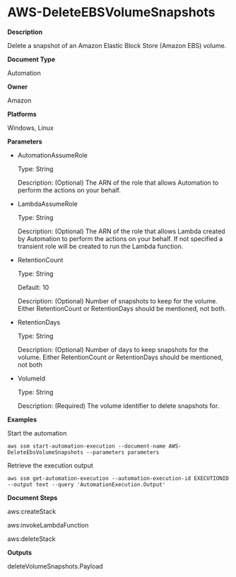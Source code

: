 # AWS\-DeleteEBSVolumeSnapshots<a name="automation-aws-deleteebsvolumesnapshots"></a>

**Description**

Delete a snapshot of an Amazon Elastic Block Store \(Amazon EBS\) volume\.

**Document Type**

Automation

**Owner**

Amazon

**Platforms**

Windows, Linux

**Parameters**
+ AutomationAssumeRole

  Type: String

  Description: \(Optional\) The ARN of the role that allows Automation to perform the actions on your behalf\.
+ LambdaAssumeRole

  Type: String

  Description: \(Optional\) The ARN of the role that allows Lambda created by Automation to perform the actions on your behalf\. If not specified a transient role will be created to run the Lambda function\.
+ RetentionCount

  Type: String

  Default: 10

  Description: \(Optional\) Number of snapshots to keep for the volume\. Either RetentionCount or RetentionDays should be mentioned, not both\.
+ RetentionDays

  Type: String

  Description: \(Optional\) Number of days to keep snapshots for the volume\. Either RetentionCount or RetentionDays should be mentioned, not both
+ VolumeId

  Type: String

  Description: \(Required\) The volume identifier to delete snapshots for\.

**Examples**

Start the automation

```
aws ssm start-automation-execution --document-name AWS-DeleteEbsVolumeSnapshots --parameters parameters
```

Retrieve the execution output

```
aws ssm get-automation-execution --automation-execution-id EXECUTIONID --output text --query 'AutomationExecution.Output'
```

**Document Steps**

aws:createStack

aws:invokeLambdaFunction

aws:deleteStack

**Outputs**

deleteVolumeSnapshots\.Payload